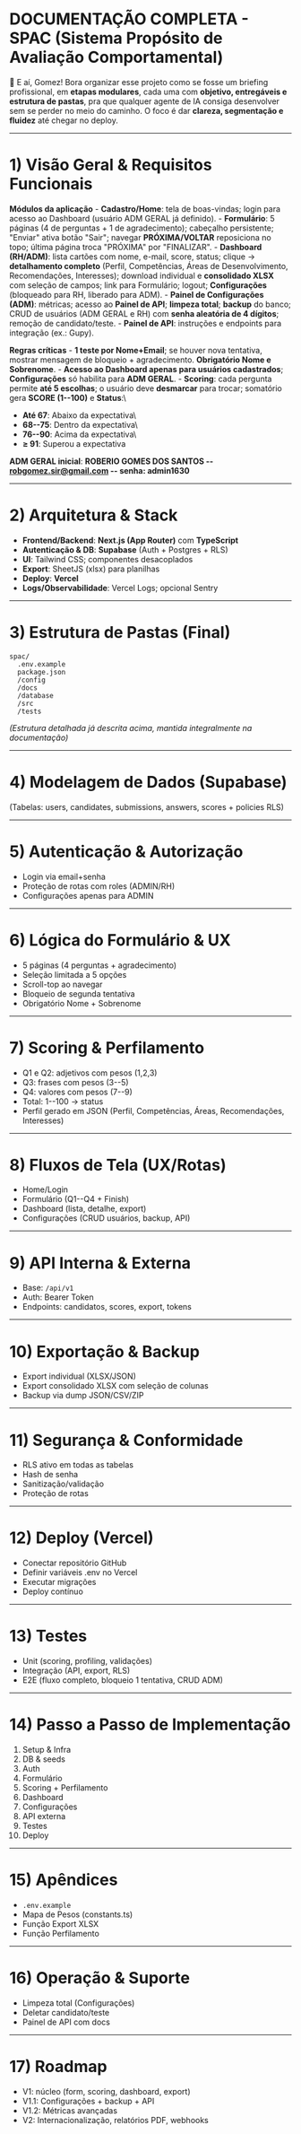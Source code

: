 # DOCUMENTAÇÃO COMPLETA - SPAC (Sistema Propósito de Avaliação Comportamental)

🎉 E aí, Gomez! Bora organizar esse projeto como se fosse um briefing
profissional, em **etapas modulares**, cada uma com **objetivo,
entregáveis e estrutura de pastas**, pra que qualquer agente de IA
consiga desenvolver sem se perder no meio do caminho. O foco é dar
**clareza, segmentação e fluidez** até chegar no deploy.

------------------------------------------------------------------------

# 1) Visão Geral & Requisitos Funcionais

**Módulos da aplicação** - **Cadastro/Home**: tela de boas-vindas; login
para acesso ao Dashboard (usuário ADM GERAL já definido). -
**Formulário**: 5 páginas (4 de perguntas + 1 de agradecimento);
cabeçalho persistente; "Enviar" ativa botão "Sair"; navegar
**PRÓXIMA/VOLTAR** reposiciona no topo; última página troca "PRÓXIMA"
por "FINALIZAR". - **Dashboard (RH/ADM)**: lista cartões com nome,
e-mail, score, status; clique → **detalhamento completo** (Perfil,
Competências, Áreas de Desenvolvimento, Recomendações, Interesses);
download individual e **consolidado XLSX** com seleção de campos; link
para Formulário; logout; **Configurações** (bloqueado para RH, liberado
para ADM). - **Painel de Configurações (ADM)**: métricas; acesso ao
**Painel de API**; **limpeza total**; **backup** do banco; CRUD de
usuários (ADM GERAL e RH) com **senha aleatória de 4 dígitos**; remoção
de candidato/teste. - **Painel de API**: instruções e endpoints para
integração (ex.: Gupy).

**Regras críticas** - **1 teste por Nome+Email**; se houver nova
tentativa, mostrar mensagem de bloqueio + agradecimento. **Obrigatório
Nome e Sobrenome**. - **Acesso ao Dashboard apenas para usuários
cadastrados**; **Configurações** só habilita para **ADM GERAL**. -
**Scoring**: cada pergunta permite **até 5 escolhas**; o usuário deve
**desmarcar** para trocar; somatório gera **SCORE (1--100)** e
**Status**:\
- **Até 67**: Abaixo da expectativa\
- **68--75**: Dentro da expectativa\
- **76--90**: Acima da expectativa\
- **≥ 91**: Superou a expectativa

**ADM GERAL inicial**: **ROBERIO GOMES DOS SANTOS --
robgomez.sir@gmail.com -- senha: admin1630**

------------------------------------------------------------------------

# 2) Arquitetura & Stack

-   **Frontend/Backend**: **Next.js (App Router)** com **TypeScript**
-   **Autenticação & DB**: **Supabase** (Auth + Postgres + RLS)
-   **UI**: Tailwind CSS; componentes desacoplados
-   **Export**: SheetJS (xlsx) para planilhas
-   **Deploy**: **Vercel**
-   **Logs/Observabilidade**: Vercel Logs; opcional Sentry

------------------------------------------------------------------------

# 3) Estrutura de Pastas (Final)

    spac/
      .env.example
      package.json
      /config
      /docs
      /database
      /src
      /tests

*(Estrutura detalhada já descrita acima, mantida integralmente na
documentação)*

------------------------------------------------------------------------

# 4) Modelagem de Dados (Supabase)

(Tabelas: users, candidates, submissions, answers, scores + policies
RLS)

------------------------------------------------------------------------

# 5) Autenticação & Autorização

-   Login via email+senha
-   Proteção de rotas com roles (ADMIN/RH)
-   Configurações apenas para ADMIN

------------------------------------------------------------------------

# 6) Lógica do Formulário & UX

-   5 páginas (4 perguntas + agradecimento)
-   Seleção limitada a 5 opções
-   Scroll-top ao navegar
-   Bloqueio de segunda tentativa
-   Obrigatório Nome + Sobrenome

------------------------------------------------------------------------

# 7) Scoring & Perfilamento

-   Q1 e Q2: adjetivos com pesos (1,2,3)
-   Q3: frases com pesos (3--5)
-   Q4: valores com pesos (7--9)
-   Total: 1--100 → status
-   Perfil gerado em JSON (Perfil, Competências, Áreas, Recomendações,
    Interesses)

------------------------------------------------------------------------

# 8) Fluxos de Tela (UX/Rotas)

-   Home/Login
-   Formulário (Q1--Q4 + Finish)
-   Dashboard (lista, detalhe, export)
-   Configurações (CRUD usuários, backup, API)

------------------------------------------------------------------------

# 9) API Interna & Externa

-   Base: `/api/v1`
-   Auth: Bearer Token
-   Endpoints: candidatos, scores, export, tokens

------------------------------------------------------------------------

# 10) Exportação & Backup

-   Export individual (XLSX/JSON)
-   Export consolidado XLSX com seleção de colunas
-   Backup via dump JSON/CSV/ZIP

------------------------------------------------------------------------

# 11) Segurança & Conformidade

-   RLS ativo em todas as tabelas
-   Hash de senha
-   Sanitização/validação
-   Proteção de rotas

------------------------------------------------------------------------

# 12) Deploy (Vercel)

-   Conectar repositório GitHub
-   Definir variáveis .env no Vercel
-   Executar migrações
-   Deploy contínuo

------------------------------------------------------------------------

# 13) Testes

-   Unit (scoring, profiling, validações)
-   Integração (API, export, RLS)
-   E2E (fluxo completo, bloqueio 1 tentativa, CRUD ADM)

------------------------------------------------------------------------

# 14) Passo a Passo de Implementação

1.  Setup & Infra
2.  DB & seeds
3.  Auth
4.  Formulário
5.  Scoring + Perfilamento
6.  Dashboard
7.  Configurações
8.  API externa
9.  Testes
10. Deploy

------------------------------------------------------------------------

# 15) Apêndices

-   `.env.example`
-   Mapa de Pesos (constants.ts)
-   Função Export XLSX
-   Função Perfilamento

------------------------------------------------------------------------

# 16) Operação & Suporte

-   Limpeza total (Configurações)
-   Deletar candidato/teste
-   Painel de API com docs

------------------------------------------------------------------------

# 17) Roadmap

-   V1: núcleo (form, scoring, dashboard, export)
-   V1.1: Configurações + backup + API
-   V1.2: Métricas avançadas
-   V2: Internacionalização, relatórios PDF, webhooks
